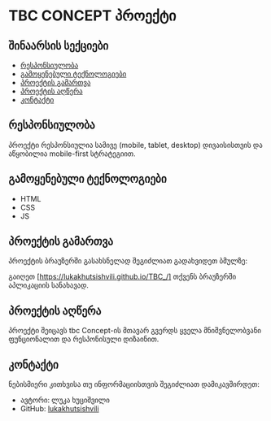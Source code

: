 # TBC CONCEPT პროექტი

## შინაარსის სექციები

- [რესპონსიულობა](#რესპონსიულობა)
- [გამოყენებული ტექნოლოგიები](#გამოყენებული-ტექნოლოგიები)
- [პროექტის გამართვა](#პროექტის-გამართვა)
- [პროექტის აღწერა](#პროექტის-აღწერა)
- [კონტაქტი](#კონტაქტი)

## რესპონსიულობა

პროექტი რესპონსიულია სამივე (mobile, tablet, desktop) დივაისისთვის და აწყობილია mobile-first სტრატეგიით.

## გამოყენებული ტექნოლოგიები

- HTML
- CSS
- JS

## პროექტის გამართვა

პროექტის ბრაუზერში გასახსნელად შეგიძლიათ გადახვიდეთ ბმულზე:

გაიღეთ [https://lukakhutsishvili.github.io/TBC_/] თქვენს ბრაუზერში აპლიკაციის სანახავად.

## პროექტის აღწერა

პროექტი შეიცავს tbc Concept-ის მთავარ გვერდს ყველა მნიშვნელობვანი ფუნციონალით და რესპონისული დიზაინით.

## კონტაქტი

ნებისმიერი კითხვისა თუ ინფორმაციისთვის შეგიძლიათ დამიკავშირდეთ:

- ავტორი: ლუკა ხუციშვილი
- GitHub: [lukakhutsishvili](https://github.com/lukakhutsishvili)
